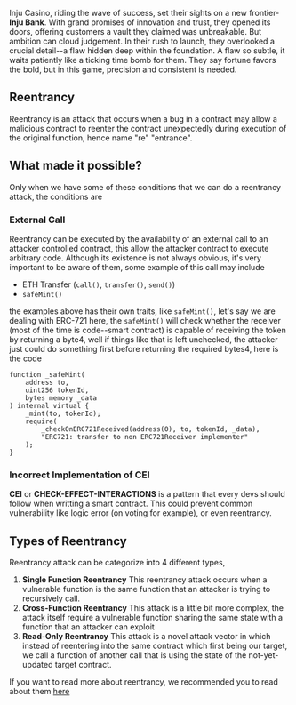 Inju Casino, riding the wave of success, set their sights on a new frontier- **Inju Bank**. With grand promises of innovation and trust, they opened its doors, offering customers a vault they claimed was unbreakable. But ambition can cloud judgement. In their rush to launch, they overlooked a crucial detail--a flaw hidden deep within the foundation. A flaw so subtle, it waits patiently like a ticking time bomb for them. They say fortune favors the bold, but in this game, precision and consistent is needed.

## Reentrancy
Reentrancy is an attack that occurs when a bug in a contract may allow a malicious contract to reenter the contract unexpectedly during execution of the original function, hence name "re" "entrance". 

## What made it possible?
Only when we have some of these conditions that we can do a reentrancy attack, the conditions are

### External Call
Reentrancy can be executed by the availability of an external call to an attacker controlled contract, this allow the attacker contract to execute arbitrary code. Although its existence is not always obvious, it's very important to be aware of them, some example of this call may include

- ETH Transfer (`call()`, `transfer()`, `send()`)
- `safeMint()`

the examples above has their own traits, like `safeMint()`, let's say we are dealing with ERC-721 here, the `safeMint()` will check whether the receiver (most of the time is code--smart contract) is capable of receiving the token by returning a byte4, well if things like that is left unchecked, the attacker just could do something first before returning the required bytes4, here is the code

```solidity
function _safeMint(
    address to,
    uint256 tokenId,
    bytes memory _data
) internal virtual {
    _mint(to, tokenId);
    require(
        _checkOnERC721Received(address(0), to, tokenId, _data),
        "ERC721: transfer to non ERC721Receiver implementer"
    );
}
```

### Incorrect Implementation of CEI
**CEI** or **CHECK-EFFECT-INTERACTIONS** is a pattern that every devs should follow when writting a smart contract. This could prevent common vulnerability like logic error (on voting for example), or even reentrancy.

## Types of Reentrancy
Reentrancy attack can be categorize into 4 different types, 

1. **Single Function Reentrancy**
    This reentrancy attack occurs when a vulnerable function is the same function that an attacker is trying to recursively call.
2. **Cross-Function Reentrancy**
    This attack is a little bit more complex, the attack itself require a vulnerable function sharing the same state with a function that an attacker can exploit
3. **Read-Only Reentrancy**
    This attack is a novel attack vector in which instead of reentering into the same contract which first being our target, we call a function of another call that is using the state of the not-yet-updated target contract.

If you want to read more about reentrancy, we recommended you to read about them [here](https://scsfg.io/hackers/reentrancy/)